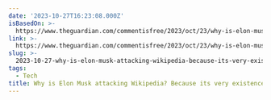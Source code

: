 ```yaml
---
date: '2023-10-27T16:23:08.000Z'
isBasedOn: >-
  https://www.theguardian.com/commentisfree/2023/oct/23/why-is-elon-musk-attacking-wikipedia-because-its-very-existence-offends-him
link: >-
  https://www.theguardian.com/commentisfree/2023/oct/23/why-is-elon-musk-attacking-wikipedia-because-its-very-existence-offends-him
slug: >-
  2023-10-27-why-is-elon-musk-attacking-wikipedia-because-its-very-existence-offends-hi
tags:
  - Tech
title: Why is Elon Musk attacking Wikipedia? Because its very existence offends hi
---
```



